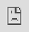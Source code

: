 ﻿# XRAI - Hyperlocal AI for  Spatial/Mobility Applications

Simon Micollier
May  , 2022


![Capture](https://i.postimg.cc/nVKNCmsV/DHQ-copie.png)

---
XRAI technical promise page

---

- 👉 [Try the XRAI demo ](https://www.halogem.co/)
- 👉 Visit the XRAI [project page](https://halogem.co/project)
- 👂 Try WebXR Sound Feedback [mobile web app](https://rd.halogem.co/fb/arplayer) on 3D Voice Speaker
- 👁 Try WebXR Vision Feedback [mobile web app](https://rd.halogem.co/fb/arplayer) on 3D Model Recommender
- 💎 Visit GEM Documentation [tutorial](https://threejs.org/docs/#api/en/renderers/webxr/WebXRManager)
- 🧠 Try XRAI demo on [Collab](https://colab.research.google.com/)


<iframe src="https://youtube.com/embed/wy6fkqO7ikQ" frameborder="0" allowfullscreen style="position: absolute; top: 0; left: 0; width: 100%; height: 100%;"></iframe>

## Introduction

*We were able to run a specialized artificial intelligence Model trained on Hyperlocal datapoints issued by End-Users on our Immersive web application* 

*We are the HelloFresh   for  AI-enabled  immersive digital reality : delivering data machines to Virtual Reality and Augmented Reality (VR/AR) humans to automatise their digital labor  through AI - keeping them in Fresh Digital Health !* 

Contextual note about Virtual Reality and Augmented Reality (VR/AR)  device to get situated in Y2022: 
- Few VR devices have been shipped (Meta/FB communicate being ready to loose money to equip end users until 2025).
- AR devices as Smart Glasses have not kicked off due to Optics display current specification limitation (and price). We believe this market is huge and Smart Phone tech will migrate to Smart Glasses to potentially extend or eventually replace it in Y2025.

The way end-user consume digital content will radically change:  moving your attention to another screen to consume digital information is sub-optimal (we are unsafe/deshumanized walking phone in hands).

VR/AR apps combine the display of Digital and Real world together through unique programming interface to manage and develop audio/display, sensors & inputs. By using it End-users can be faster, better, stronger and can experience the impossible.

This is a paradigm shift. Here is why we run Mobility/Spatial AI Deep Learning Model on top:  
 1. The value of all the Hyperlocal Data issued by Spatial applications through sensors and inputs is a key enabler for high accuracy and performance artificial intelligence.
 2. We believe there is no robust solution on the market for this problem for now and to keep being Expert in that niche will requires a rare combination of skills (3D+AI+CREATIVE).
 3. The value of being  capable to truely understand End-users and provide them contextualize high accuracy human-level AI enabled services directly from the inside.


The Use of this technology in some business case can unlock emerging Services for BtoB/BtoBtoC or accelerate them :

| Task | Task Details |
|--|--|
| Outdoor Pedestrians Tasks |Sport performance assistant; gamification, |
| Health services Tasks |Surgeon Act Control and monitoring; Acrophobia detection,
| Indoor services Tasks | Drone AI PathFinder; Super Humans augmented applications (audio translate, info context and a lot more undiscovered apps); Shop In-Person navigation |
| Gaming &Social services Tasks| AI Control and Monitoring automation to ensure both Users and Metaverse Site (Vendor's content) is protected against harassment; behaviour out of policies, integrity and moderated exposition,| 
| Immersive Payment services | Zero-Friction Virtual Card Payment; Transaction Control and Monitoring, | 

Technically this business cases can already be implemented but will be driven by hardware (VR/AR devices) 🍎.

**Problem** : mobility/spatial deep learning as a service 

**Solution** : 100% API, We solve the problem with SAAS solutions specialized on this problem with a focus on high potential data-driven companies. 

**Vision** :
- Enabler for high accuracy Spatial AI compute
- Bringing AI to XR to Enable intelligent meta wolds


### Key props

- **What is the given problem to solve?**  
	- Mobility/Spatial Deep Learning as a Service
- **Why we need to have it?**
	- VR/AR applications are driven by  Sensors and Inputs to run, and can consequently unlock tremendous hyperlocal data on end-users device: this is the future of Software and applications 
	-  Consumer business they wont' consume all  the VR/AR content that is beautiful but that is not AI enabled
	- Corporate business they always wanted Performance and to replace manual work by machines
	-  AI is already complex to implement technically in Business case: an AI specialization for VR/AR will be even more painful to implement for business as it combines different technical fields to fitin

- **Who will be using it?**
	- Consumer business with Spaces in Metaverse with StopShop or Entertainment, bringing the value of AI and 3D through AI-enabled Spaces.
	- Corporate business with Digitized Spaces Warehouse or Medical with Operators/employee, bringing the value of AI and 3D through employee data to Control&Monitoring operations.

- **How this will be achieved ?**
	- Separating Technical and Functional,  technical expertise through 100% API solution,   implementing API in their business application 
	- AI model specialization providing all the End to End AI Learning pipeline to accelerate : performant / scalable / multi model (Recommenders, Classifiers and Generators) XR dataset / Training challenge / Execution 
	- Being Expert on that field and  moving fast in flow


## Room Task Example 


VIDEO of the Tensor Core task FP16 resolution FP32 resolution


## Key Features or capabilities

- **Hyper-Grid :** Representing Real World & Virtual Spaces as multi-dimensional grids in which your operators/employees and end-users operate: for example a digital twin parcel of an Hangar block, a Fantasy corner and a Virtual room in the Metaverse. 
- **XRAI Learnings :** Training Model for the given First-Person user session samples to *[**Think**]* and *[**Act**]*  through   predictions, recommendations, contextual actions and choices along operator/end-user journey.
- **XRAI Inference :** Serving the results of AI computation for different applications including User situation detection in Mobility, Travel, Health, Security and Consumer use cases.
- **XRAI Com Interface :** *[**Communicating**]* Immersive Feedbacks to your Spatial application in  Digital Ears and Digital Eyes of your Users.


![Model Capabilities](https://lucid.app/publicSegments/view/2a4f2ae5-caea-4a00-8ced-51a654651e9e/image.png)


## Model Architecture

- **What is our Model given problem to solve ?**
	- a performant and scalable specialization of AI to solve Mobility/Spatial Deep Learning as a service through Model capabilities applied to multiple business cases
- **Why we have to have  it?**
	- Document Signal: Text, Audio and Image documents have their own structure: for example the Sound can be represented as a 2D wave and Image as 2D/3D Grids -- But for **User Spatial Sessions*** documents the more is different: User Spatial Sessions in our representation is a set of Spatial Datapoints **6DOF*** coordinates as End-Users are First-Person (camera) Datapoints:
		- Each Datapoint  is NOT meaningful or expressive if considered one by one independently with an applied linear regression
		- So we had to connect each Datapoint all together as a Spatial Graph with our Hypergrid geometric data structure, to materialize documents structure for high-accuracy model training
	- Bringing the best MODEL for spatial/mobility compute results which we reported here in this article through our AI specialization to accelerate that field

***6DOF**:  6 degree of freedom when the user can browse digital/real world with a First-person view

***User Spatial Session**: is  one activity in  the Metaverse which have a time start, a time end and one identifier 

**XRAI Model** is a trained Spatial AI model ; It uses Structural Geometric Neural Network (GraphNN) model as the backbone architecture, and other model for Signal Image, Text and Audio (for example Multimodal and pre-trained STT/TTS to send feedback to end-users) and it builds additional services on top of it . See the figure below for the overall model architecture for inference. 

![Model Architecture](https://lucid.app/publicSegments/view/db41eb70-db8b-4abf-839e-77dfa8a851a5/image.png)
- Hypergrid is a data pre-processor separating spatial and non-spatial data:
	- connect spatial Datapoints geometrically to output the Session graph for our specialized Model  processor
	- format not spatial Datapoints for a tabular data Model processor

 XRAI is a  specialized Spatial AI model and a Model manager as it employs different deep-learning techniques together (Data Normalisation and Scaling pipelines, STT/TTS,  GAN,  Auto-Encoders, Recurrent NN) to achieve best performing Spatial AI computations. It is mainly build on GNN model. The XRAI Model is computation intensive so it supports accelerated hardware to run as XRAI  accelerate Mobility/Spatial AI Deep Learning through software specialization . However, its biggest weakness is the lack of end-user dataset. 

XRAI improves on it by introducing tools and metrics to monitor and control all steps of the Training and Inference process: from data input, to feature, to training and inference: we have batch and real-time metrics output and Task follow-up to track our performance. So we can fast fix in case of convergence or quality drop by redeploying best model. This result in robust solution to keep in production best model for business-case MVP and performance Spatial AI Model as reported here.

- **Who will be using it ?**
	- all spatial/mobility applications developers who want to focus on their business  and delegate all the complexity of Spatial AI to an API specialized on the intersection between VR/AR and AI.

- **How this will be achieved?**
	- Spatial Data representation for Items (ID/SKU), Terrain (ID/SPACE) and User session (DATAPOINTS)
	- Spatial geometric operators (CONV3D) and XRAI Model (NN)
	- Training/Inference Tasks for 3D/6DOF AI Compute Model capabilities  

## Dataset

The mobile web app prototype we developed is a Progressive Web App (PWA) build on Three.js and WebXR, can be accessed on a WebXR enabled browser for IOS (for example  [Mozilla WebXR Viewer](https://apps.apple.com/fr/app/webxr-viewer/id1295998056) ). We didn't invested too much on the technical code build but it can be improved with Typescript and react-three-fiber. 

The purpose of this development was to have a mobile application sandbox to collect user testing data because there is no good public Dataset for our Mobility and Spatial AI use case.

This prototype was looking like a Stop Shop supporting AR and VR to display a digital environment (3D Fantasy corner) and  a product (3D Product of the merchant).

The End-users can see some call to actions to Display or Add To Cart 3D Products (we did not implemented the Payment API) and further access to End-user Product Recommended/personalized Retail products like a motorcycle or a jacket.

The result of our development allowed us to output a Spatial interface for End-users with visual display, audio sound and our Think, Act & Communicate API integrated with XRAI Model for inference.

- **What is our DATASET given problem to solve ?**
	- User Spatial Sessions is a set of spatial Datapoint containing features:
		- End-User Spatial Position coordinates in 6DOF space reference
		- End-User Digital Eye vector for example mobile camera direction and the intersection between user and tracked items
		- End-User Activities for example his interaction with Digital OR Real world
	-  User Sessions have not spatial data for example: User Agent,  OS and metadata.
	- Data was sent on the fly by our Mobile Application and saved in  MongoDB, so to built our Dataset we developed a database connector to download User Spatial Sessions issued by ~ 20 testing users.
- **Why we choose this Dataset instead of already existing one?**
	- No public Dataset available earlier so we needed to have one
	- To capitalize in our experience to help you Bring your own Dataset to the platform and to challenge our Model
- **Who will be using it?** 
	- Spatial Application Developers commercializing VR/AR applications
	- Spatial Hardware Developers for specific industrial case (Drone/Healthcare or sport)
- **How we created this Dataset general technical & functional data processing steps?**
	- filtering the not representative sample
	- subset to challenge the most complex samples by clusters (for example: similar user sessions for In-Shop User Session time spent between 10 and 20 sec that have only see product with no digital interactions with the product of the vendor)
	- blacklisting personal privacy features
	- normalizing sample features

**Dataset developer form:**
 
If you are developing Mobility/Spatial Application hang with us 🦄 :

![Dataset](https://i.postimg.cc/wTSJRSYp/te-le-chargement.png)

Here is some reference to help you get started to make your own Dataset:
- WebXR [Explainer](https://immersive-web.github.io/webxr/explainer.html)
- WebXR for your IOS application with [Mozilla WebXR Viewer](https://apps.apple.com/fr/app/webxr-viewer/id1295998056) and Android mobiles
- WebXR for your [Oculus Quest](https://skarredghost.com/2022/01/05/how-to-oculus-spatial-anchors-unity-2/) with [PWA's Web application](https://web.dev/pwas-on-oculus-2/) 
- XR for your Device OS with [Unity XR](https://docs.unity3d.com/Manual/XR.html), ARKIT, ARCORE


## Training

- **What is the given problem for Training to Solve?** 
	- Training is performed against multiple Referent Spaces and further requires generalization to run inference against any Referent Spaces
	- Poly-Data (polymorphism) due to the various End-User device and sensors, Data requires to be preped for Training
	-  Geometric (6DOF) neural network is Ressource-intensive

- **Why we have to solve Training for this problem?**
	-  User Session Graph for End-User 1 in User Referent Space 1 with a SmartPhones train the same model as User Session Graph for End-User 2 in User Referent-Space 2 with SmartGlasses
	- Training for 6DOF Neural Network is Ressource-intensive 
	- Have training robust to scale

- **Who will be using it?**
	- Data Scientist and Developers
	
- **How this will be achieved?**
	- Training is easy to manage its like Continuous Training for Data-driven AI accelerated system    
	- With Continuous Monitoring/Alerting for all the Training Metrics we think are relevant for our AI specialization (and against baseline).
	- Space segmentation, Space invariance through normalization and precision resolution adjust. 
	- Fine tuning is possible by Training the model on more steps for a particular Dataset clusters or a new Dataset
	- Model hyper parameters is possible through a model structure file definition
	- Model Flow with parallelization, saving and deployment
	- Model Configuration with  batch size (3),  optimizer (Adam) , learning rate gamma (0.001), weight decay (0.01)

---
That is a End-User User Reference Space :
![sim](https://i.postimg.cc/qvyqWQbX/Capture-d-e-cran-2022-02-03-a-17-20-05.png)

That is a Digital Reconstruction :
![sim](https://i.postimg.cc/Y9ZjJVHR/Capture-d-e-cran-2022-02-03-a-17-17-47.png)


That is a End-User User Session (and User Act)  :
![sim](https://i.postimg.cc/SxfKtkPy/all-sessions.png) 

That is a End-User User Session and User Act Precision Resolution processing : 
![enter image description here](https://i.postimg.cc/T36w9pC7/all-voxels.png)

That resulted Data Structure is converted into a Geometric Graph Node and our algorithm handle the complexity of the adjacency graph.

Graph data structure is then directly ingested by our Graph Neural Network Model .


## API 

- Swag it


|API Endpoints | Developer Package | Raw Data|
|--|--|--|
|![enter image description here](https://i.postimg.cc/FzY3S39W/Capture-d-e-cran-2022-05-09-a-21-26-35.png)|![enter image description here](https://i.postimg.cc/nry5Yp5M/Capture-d-e-cran-2022-05-18-a-21-27-57.png) | ![enter image description here](https://i.postimg.cc/bJbFyKdh/Capture-d-e-cran-2022-05-18-a-21-31-32.png) |

```python 
class  ModelAPI(ABC):
@abstractmethod
def  loadModel(self, input):
"""
"""
return

@abstractmethod
def  train(self, input):
"""
"""
return


@abstractmethod
def  inference(self, input):
"""
"""
return

"""

@abstractmethod
def load_checkpoint():
return

@abstractmethod
def eval_step():
return

@abstractmethod
def save_model():
return

@abstractmethod
def test_run():
return

@abstractmethod
def eval_model_performance():
return

@abstractmethod
def train_log():
return

@abstractmethod
def build_report():
return
"""

class  VisionModelAPI(ModelAPI):
	def  __init__(self):
		super(ModelAPI, self).__init__()
		
	def  loadModel(self, model=None):
		from  src.serve  import  get_bundle, get_model, device
		bundle = get_bundle()
		model = get_model(bundle)
		return  bundle, model, device

	def  inference(self, input):
		from  src.serve  import  inference
		out = inference(input)
		return  out

	def  train(self, views_input_file, engaged_input_file):
		from  src.XRPredict  import  train_model_checkpoint
		model = train_model_checkpoint(views_input_file,engaged_input_file)
		return


class  AudioModelAPI(ModelAPI):
	def  __init__(self):
		super(ModelAPI, self).__init__()

	def  loadModel(self, model=None):
		device = torch.device('cuda'  if  torch.cuda.is_available() else  'cpu')
		bundle = torchaudio.pipelines.WAV2VEC2_ASR_BASE_960H
		model = bundle.get_model().to(device)
		return  bundle, model, device

	def  defineModelSpec(spec):
		class  GreedyCTCDecoder(torch.nn.Module):
			def  __init__(self, labels, blank=0):
				super().__init__()
				self.labels = labels
				self.blank = blank

			def  forward(self, emission: torch.Tensor) -> str:
				indices = torch.argmax(emission, dim=-1) # [num_seq,]
				indices = torch.unique_consecutive(indices, dim=-1)
				indices = [i  for  i  in  indices  if  i != self.blank]
				return  ''.join([self.labels[i] for  i  in  indices])
		return  GreedyCTCDecoder
		
	def  train(self):
	return

	def  inference(self, input):
	return

	def  vec_matching(self, input_1, input_2=None):
	'''compute distance between one vectorized input 1 and persisted index
	optional : can compute distance between vector1 and vector2
	return top-k matchs'''

```



## Results

- what is the given problem to solve 
	- what metric we used
		- accuracy
		- confusion matrix
		- loss
		- auc/roc
		- precision
		- recall
		- f1
	- tracked/optimized
	- other dataset 
- why we want to solve it 
	- j
- who will be using it 
	- j
- how this will be achieved
	- using dataset
	- using monitoring tool  
	- using scale backend Python/Pytorch FastAPI


|  | Dataset1 | |Dataset2| |
|--|--|--|--|--|
| Exp.  | Accuracy | F1 | Accuracy | F1 |
| DecisionTree  | 🌮 | 🌮| 🌮| 🌮 |
| NN  | 🌮 | 🌮 | 🌮| 🌮 |
| Groundtruth  | 🌮 | 🌮 | 🌮| 🌮 | 
| Exp1  | 0.81 | 🌮 | 🌮| 🌮 | 
| Exp1 + Finetuning | 0.91 | 🌮 | 🌮| 🌮 |
| Exp2  | 0.96| 🌮 | 🌮| 🌮 | 


![enter image description here](https://i.postimg.cc/QdTQB9Vf/Screenshot-from-2022-02-15-15-56-31.png)

Due to the time and space constraints in the project, we could not expand the experiments to all the possible use-cases of XRAI. We plan to include those in our future study and add new capabilities to XRAI that would give more 


## Try out 



## Ethical Concerns

	Tracking can be sensitive to local regulation but our hyperlocal approach based on anonymous hyperlocal data is effective and can help to capture end-user behaviours and profiles.


## Conclusion


For AI-Enabled companies, have to migrate their AI implementation into the new VR/AR paradigm shift: new architecture, new product, new compute cluster and so it's faster to provide them with fast to implement AI solutions

For Not AI-Enabled companies: have to enable AI for their Business cases including direct VR/AR AI Deep Learning solutions.


